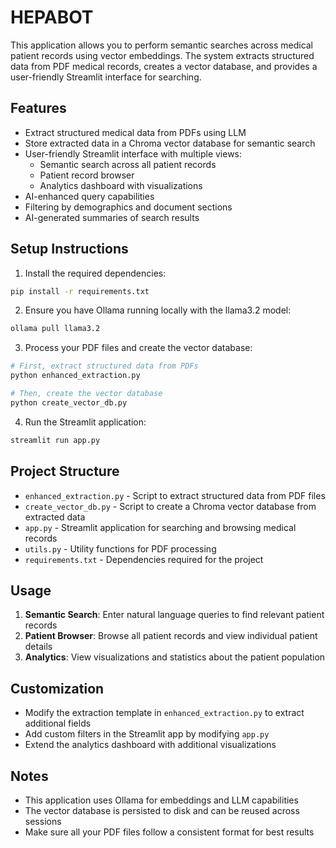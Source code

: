 # HEPABOT
This application allows you to perform semantic searches across medical patient records using vector embeddings. The system extracts structured data from PDF medical records, creates a vector database, and provides a user-friendly Streamlit interface for searching.

## Features

- Extract structured medical data from PDFs using LLM
- Store extracted data in a Chroma vector database for semantic search
- User-friendly Streamlit interface with multiple views:
  - Semantic search across all patient records
  - Patient record browser
  - Analytics dashboard with visualizations
- AI-enhanced query capabilities
- Filtering by demographics and document sections
- AI-generated summaries of search results

## Setup Instructions

1. Install the required dependencies:

```bash
pip install -r requirements.txt
```

2. Ensure you have Ollama running locally with the llama3.2 model:

```bash
ollama pull llama3.2
```

3. Process your PDF files and create the vector database:

```bash
# First, extract structured data from PDFs
python enhanced_extraction.py

# Then, create the vector database
python create_vector_db.py
```

4. Run the Streamlit application:

```bash
streamlit run app.py
```

## Project Structure

- `enhanced_extraction.py` - Script to extract structured data from PDF files
- `create_vector_db.py` - Script to create a Chroma vector database from extracted data
- `app.py` - Streamlit application for searching and browsing medical records
- `utils.py` - Utility functions for PDF processing
- `requirements.txt` - Dependencies required for the project

## Usage

1. **Semantic Search**: Enter natural language queries to find relevant patient records
2. **Patient Browser**: Browse all patient records and view individual patient details
3. **Analytics**: View visualizations and statistics about the patient population

## Customization

- Modify the extraction template in `enhanced_extraction.py` to extract additional fields
- Add custom filters in the Streamlit app by modifying `app.py`
- Extend the analytics dashboard with additional visualizations

## Notes

- This application uses Ollama for embeddings and LLM capabilities
- The vector database is persisted to disk and can be reused across sessions
- Make sure all your PDF files follow a consistent format for best results
